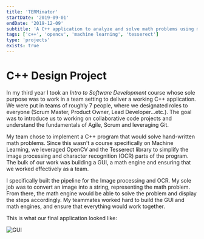 ```yaml
---
title: 'TERMinator'
startDate: '2019-09-01'
endDate: '2019-12-09'
subtitle: 'A C++ application to analyze and solve math problems using machine learning'
tags: ['c++', 'opencv', 'machine learning', 'tesserect']
type: 'projects'
exists: true
---
```


# C++ Design Project
In my third year I took an <i>Intro to Software Development</i> course whose sole purpose was to work in a team setting to deliver a working C++ application. 
We were put in teams of roughly 7 people, where we designated roles to everyone (Scrum Master, Product Owner, Lead Developer...etc.). The goal was to introduce us 
to working on collaborative code projects and understand the fundamentals of Agile, Scrum and leveraging Git. 

My team chose to implement a C++ program that would solve hand-written math problems. Since this wasn't a course specifically on Machine Learning, we leveraged OpenCV and the
Tesserect library to simplify the image processing and character recognition (OCR) parts of the program. The bulk of our work was building a GUI, a math engine and ensuring that we worked effectively as a team. 

I specifically built the pipeline for the Image processing and OCR. My sole job was to convert an image into a string, representing the math problem. 
From there, the math engine would be able to solve the problem and display the steps accordingly. My teammates worked hard to build the GUI and math engines, and ensure that everything would work together. 

This is what our final application looked like:

![GUI](/projects/terminator/gui.PNG)